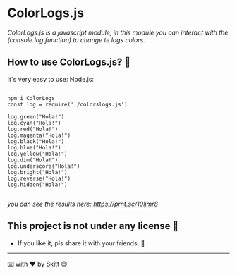 # ColorLogs.js

_ColorLogs.js is a javascript module, in this module you can interact with the (console.log function) to change te logs colors._

## How to use ColorLogs.js? 🚀

It´s very easy to use: 
Node.js:
```

npm i ColorLogs
const log = require('./colorslogs.js')

log.green("Hola!")
log.cyan("Hola!")
log.red("Hola!")
log.magenta("Hola!")
log.black("Hola!")
log.blue("Hola!")
log.yellow("Hola!")
log.dim("Hola!")
log.underscore("Hola!")
log.bright("Hola!")
log.reverse("Hola!")
log.hidden("Hola!")


```


_you can see the results here: https://prnt.sc/10ljmr8_








## This project is not under any license  🎁

* If you like it, pls share it with your friends. 📢




---
⌨️ with ❤️ by [Skitt](https://github.com/Sz15-pl) 😊
